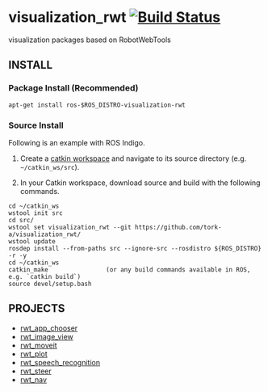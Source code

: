 visualization_rwt [![Build Status](https://api.travis-ci.org/tork-a/visualization_rwt.png)](https://travis-ci.org/tork-a/visualization_rwt)
=================

visualization packages based on RobotWebTools

## INSTALL

### Package Install (Recommended)

```
apt-get install ros-$ROS_DISTRO-visualization-rwt
```

### Source Install
Following is an example with ROS Indigo.

1. Create a [catkin workspace](http://wiki.ros.org/catkin/Tutorials/create_a_workspace) and navigate to its source directory (e.g. `~/catkin_ws/src`).

2. In your Catkin workspace, download source and build with the following commands.

```
cd ~/catkin_ws
wstool init src
cd src/
wstool set visualization_rwt --git https://github.com/tork-a/visualization_rwt/
wstool update
rosdep install --from-paths src --ignore-src --rosdistro ${ROS_DISTRO} -r -y
cd ~/catkin_ws 
catkin_make                (or any build commands available in ROS, e.g. `catkin build`)
source devel/setup.bash
```

PROJECTS
--------

* [rwt_app_chooser](rwt_app_chooser)
* [rwt_image_view](rwt_image_view)
* [rwt_moveit](rwt_moveit/README.rst)
* [rwt_plot](rwt_plot)
* [rwt_speech_recognition](rwt_speech_recognition)
* [rwt_steer](rwt_steer)
* [rwt_nav](rwt_nav)
